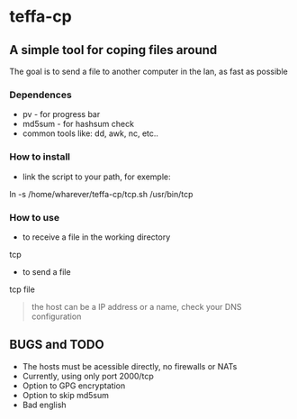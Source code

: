 # teffa-cp

## A simple tool for coping files around

The goal is to send a file to another computer in the lan, as fast as possible


### Dependences

 - pv - for progress bar
 - md5sum - for hashsum check
 - common tools like: dd, awk, nc, etc..

### How to install

 - link the script to your path, for exemple:

  ln -s /home/wharever/teffa-cp/tcp.sh /usr/bin/tcp

### How to use

 - to receive a file in the working directory

  tcp

 - to send a file

  tcp file <host>

> the host can be a IP address or a name, check your DNS configuration


## BUGS and TODO

 - The hosts must be acessible directly, no firewalls or NATs
 - Currently, using only port 2000/tcp
 - Option to GPG encryptation 
 - Option to skip md5sum
 - Bad english
